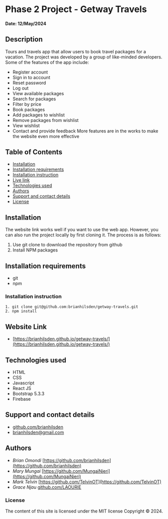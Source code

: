 # Phase 2 Project - Getway Travels
#### Date: 12/May/2024

## Description  
Tours and travels app that allow users to book travel packages for a vacation. The project was developed by a group of like-minded developers. Some of the features of the app include:
 - Register account
 - Sign in to account
 - Reset password
 - Log out
 - View available packages
 - Search for packages
 - Filter by price
 - Book packages
 - Add packages to wishlist
 - Remove packages from wishlist
 - View wishlist 
 - Contact and provide feedback
More features are in the works to make the website even more effective
## Table of Contents
- [Installation](#installation)
- [Installation requirements](#installation-requirements)
- [Installation instruction](#installation-instruction)
- [Live link](#website-link)
- [Technologies used](#technologies-used)
- [Authors](#authors)
- [Support and contact details](#support-and-contact-details)
- [License](#license)


## Installation
The website link works well if you want to use the web app. However, you can also run the project locally by first cloning it. The process is as follows: 
1. Use git clone to download the repository from github
2. Install NPM packages

## Installation requirements
- git 
- npm

### Installation instruction
```
1. git clone git@github.com:brianhilsden/getway-travels.git
2. npm install

```
## Website Link
- [https://brianhilsden.github.io/getway-travels/](https://brianhilsden.github.io/getway-travels/)


## Technologies used
- HTML
- CSS
- Javascript
- React JS
- Bootstrap 5.3.3
- Firebase

## Support and contact details
- [github.com/brianhilsden](github.com/brianhilsden)
- brianhilsden@gmail.com

## Authors
 - *Brian Omondi* [https://github.com/brianhilsden](https://github.com/brianhilsden)
 - *Mary Mungai*  [https://github.com/MungaiNjeri](https://github.com/MungaiNjeri)
 - *Mark Telvin*  [https://github.com/TelvinOT](https://github.com/TelvinOT)
 - *Grace Njau*   [github.com/LAOURIE](github.com/LAOURIE)
### License
The content of this site is licensed under the MIT license
Copyright &copy; 2024.


